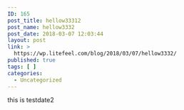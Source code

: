 ```yaml
---
ID: 165
post_title: hellow33312
post_name: hellow3332
post_date: 2018-03-07 12:03:44
layout: post
link: >
  https://wp.litefeel.com/blog/2018/03/07/hellow3332/
published: true
tags: [ ]
categories:
  - Uncategorized
---
```

this is testdate2
